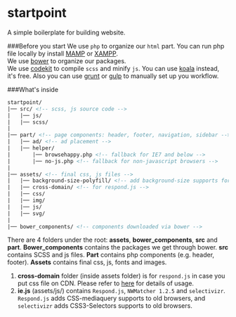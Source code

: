 # startpoint

A simple boilerplate for building website.    

###Before you start
We use `php` to organize our `html` part. You can run php file locally by install <a href="http://www.mamp.info/en/" target="_blank">MAMP</a> or <a href="https://www.apachefriends.org/index.html" target="_blank">XAMPP</a>.     
We use <a href="http://bower.io/" target="_blank">bower</a> to organize our packages.     
We use <a href="http://incident57.com/codekit/" target="_blank">codekit</a> to compile `scss` and minify `js`. You can use <a href="http://koala-app.com/" target="_blank">koala</a> instead, it's free. Also you can use <a href="http://gruntjs.com/" target="_blank">grunt</a> or <a href="http://gulpjs.com/">gulp</a> to manually set up you workflow.

###What's inside
```html
startpoint/ 
|── src/ <!-- scss, js source code -->  
|   |── js/              
|   |── scss/              
|
|── part/ <!-- page components: header, footer, navigation, sidebar -->  
|   |── ad/ <!-- ad placement -->             
|   |── helper/              
|       |── browsehappy.php <!-- fallback for IE7 and below -->              
|       |── no-js.php <!-- fallback for non-javascript browsers -->             
|
|── assets/ <!-- final css, js files -->  
|   |── background-size-polyfill/ <!-- add background-size supports for old browser -->|             
|   |── cross-domain/ <!-- for respond.js -->             
|   |── css/               
|   |── img/              
|   |── js/              
|   |── svg/              
|
|── bower_components/ <!-- components downloaded via bower -->  
```
There are 4 folders under the root: **assets**, **bower_components**, **src** and **part**. **Bower_components** contains the packages we get through bower. **src** contains SCSS and js files. **Part** contains php components (e.g. header, footer). **Assets** contains final css, js, fonts and images.    
1. **cross-domain** folder (inside assets folder) is for `respond.js` in case you put css file on CDN. Please refer to <a href="https://github.com/scottjehl/Respond" target="_blank">here</a> for details of usage.   
2. **ie.js** (assets/js/) contains `Respond.js`, `NWMatcher 1.2.5` and `selectivizr`. `Respond.js` adds CSS-mediaquery supports to old browsers, and `selectivizr` adds CSS3-Selectors supports to old browsers.

